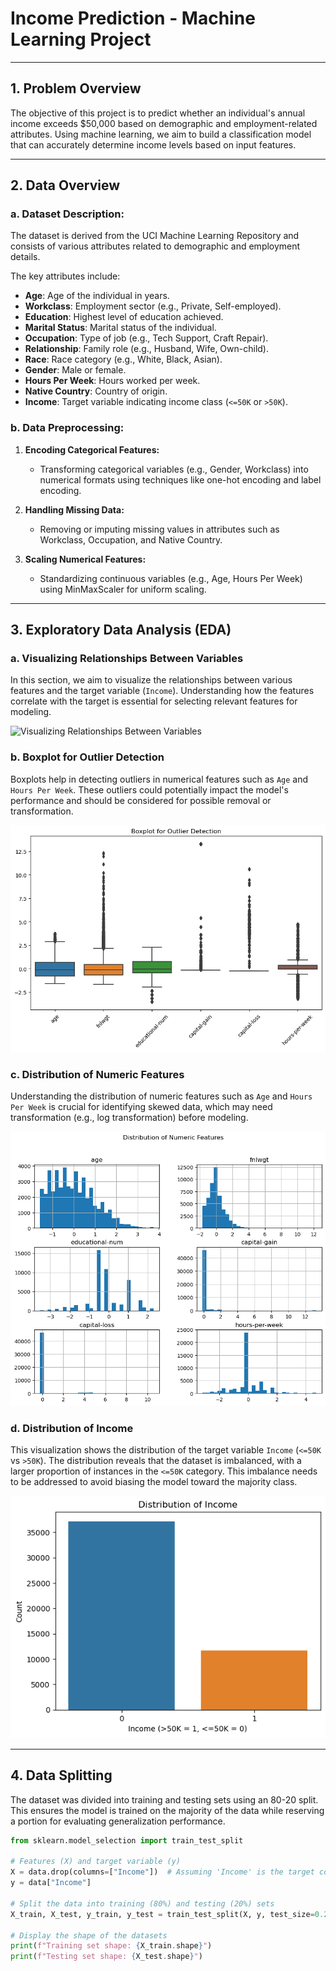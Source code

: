 # **Income Prediction - Machine Learning Project**

---

## **1. Problem Overview**

The objective of this project is to predict whether an individual's annual income exceeds $50,000 based on demographic and employment-related attributes. Using machine learning, we aim to build a classification model that can accurately determine income levels based on input features.

---

## **2. Data Overview**

### **a. Dataset Description:**
The dataset is derived from the UCI Machine Learning Repository and consists of various attributes related to demographic and employment details. 

The key attributes include:
- **Age**: Age of the individual in years.
- **Workclass**: Employment sector (e.g., Private, Self-employed).
- **Education**: Highest level of education achieved.
- **Marital Status**: Marital status of the individual.
- **Occupation**: Type of job (e.g., Tech Support, Craft Repair).
- **Relationship**: Family role (e.g., Husband, Wife, Own-child).
- **Race**: Race category (e.g., White, Black, Asian).
- **Gender**: Male or female.
- **Hours Per Week**: Hours worked per week.
- **Native Country**: Country of origin.
- **Income**: Target variable indicating income class (`<=50K` or `>50K`).

### **b. Data Preprocessing:**
1. **Encoding Categorical Features:** 
   - Transforming categorical variables (e.g., Gender, Workclass) into numerical formats using techniques like one-hot encoding and label encoding.
   
2. **Handling Missing Data:**
   - Removing or imputing missing values in attributes such as Workclass, Occupation, and Native Country.
   
3. **Scaling Numerical Features:**
   - Standardizing continuous variables (e.g., Age, Hours Per Week) using MinMaxScaler for uniform scaling.

---

## **3. Exploratory Data Analysis (EDA)**

### **a. Visualizing Relationships Between Variables**
In this section, we aim to visualize the relationships between various features and the target variable (`Income`). Understanding how the features correlate with the target is essential for selecting relevant features for modeling.

![Visualizing Relationships Between Variables](./visualize_relationships_between_variables.png)

### **b. Boxplot for Outlier Detection**
Boxplots help in detecting outliers in numerical features such as `Age` and `Hours Per Week`. These outliers could potentially impact the model's performance and should be considered for possible removal or transformation.

![Boxplot for Outlier Detection](boxplot_for_outlier_detection.png)

### **c. Distribution of Numeric Features**
Understanding the distribution of numeric features such as `Age` and `Hours Per Week` is crucial for identifying skewed data, which may need transformation (e.g., log transformation) before modeling.

![Distribution of Numeric Features](distribution_of_numeric_features.png)

### **d. Distribution of Income**
This visualization shows the distribution of the target variable `Income` (`<=50K` vs `>50K`). The distribution reveals that the dataset is imbalanced, with a larger proportion of instances in the `<=50K` category. This imbalance needs to be addressed to avoid biasing the model toward the majority class.

![Distribution of Income](distribution_of_income.png)

---

## **4. Data Splitting**

The dataset was divided into training and testing sets using an 80-20 split. This ensures the model is trained on the majority of the data while reserving a portion for evaluating generalization performance.

```python
from sklearn.model_selection import train_test_split

# Features (X) and target variable (y)
X = data.drop(columns=["Income"])  # Assuming 'Income' is the target column
y = data["Income"]

# Split the data into training (80%) and testing (20%) sets
X_train, X_test, y_train, y_test = train_test_split(X, y, test_size=0.2, random_state=42)

# Display the shape of the datasets
print(f"Training set shape: {X_train.shape}")
print(f"Testing set shape: {X_test.shape}")
